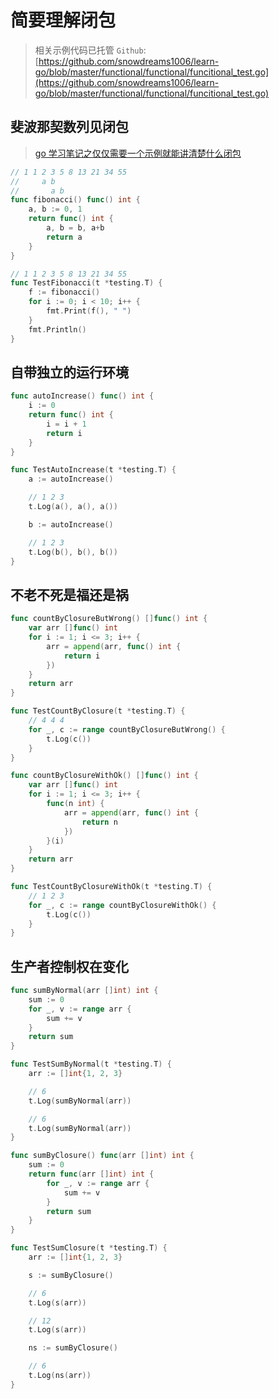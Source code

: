 # 简要理解闭包

> 相关示例代码已托管 `Github`: [https://github.com/snowdreams1006/learn-go/blob/master/functional/functional/funcitional_test.go](https://github.com/snowdreams1006/learn-go/blob/master/functional/functional/funcitional_test.go)

## 斐波那契数列**见闭包**

> [go 学习笔记之仅仅需要一个示例就能讲清楚什么闭包](https://mp.weixin.qq.com/s/ZIIBvCuDgrsdNbQXBeAR9A)

```go
// 1 1 2 3 5 8 13 21 34 55
//     a b
//       a b
func fibonacci() func() int {
    a, b := 0, 1
    return func() int {
        a, b = b, a+b
        return a
    }
}

// 1 1 2 3 5 8 13 21 34 55 
func TestFibonacci(t *testing.T) {
    f := fibonacci()
    for i := 0; i < 10; i++ {
        fmt.Print(f(), " ")
    }
    fmt.Println()
}
```

## 自带**独立**的运行环境

```go
func autoIncrease() func() int {
    i := 0
    return func() int {
        i = i + 1
        return i
    }
}

func TestAutoIncrease(t *testing.T) {
    a := autoIncrease()

    // 1 2 3
    t.Log(a(), a(), a())

    b := autoIncrease()

    // 1 2 3
    t.Log(b(), b(), b())
}
```

## **不老不死**是福还是祸

```go
func countByClosureButWrong() []func() int {
    var arr []func() int
    for i := 1; i <= 3; i++ {
        arr = append(arr, func() int {
            return i
        })
    }
    return arr
}

func TestCountByClosure(t *testing.T) {
    // 4 4 4
    for _, c := range countByClosureButWrong() {
        t.Log(c())
    }
}

func countByClosureWithOk() []func() int {
    var arr []func() int
    for i := 1; i <= 3; i++ {
        func(n int) {
            arr = append(arr, func() int {
                return n
            })
        }(i)
    }
    return arr
}

func TestCountByClosureWithOk(t *testing.T) {
    // 1 2 3
    for _, c := range countByClosureWithOk() {
        t.Log(c())
    }
}
```


## 生产者控制权在变化

```go
func sumByNormal(arr []int) int {
    sum := 0
    for _, v := range arr {
        sum += v
    }
    return sum
}

func TestSumByNormal(t *testing.T) {
    arr := []int{1, 2, 3}

    // 6
    t.Log(sumByNormal(arr))

    // 6
    t.Log(sumByNormal(arr))
}

func sumByClosure() func(arr []int) int {
    sum := 0
    return func(arr []int) int {
        for _, v := range arr {
            sum += v
        }
        return sum
    }
}

func TestSumClosure(t *testing.T) {
    arr := []int{1, 2, 3}

    s := sumByClosure()

    // 6
    t.Log(s(arr))

    // 12
    t.Log(s(arr))

    ns := sumByClosure()

    // 6
    t.Log(ns(arr))
}
```



